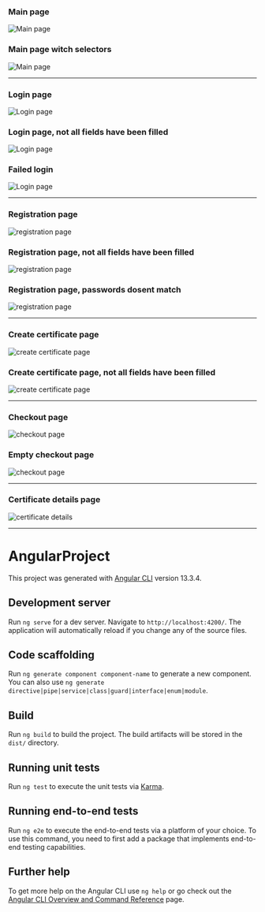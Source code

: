 ### Main page
![Main page](readme_materials/main_page.PNG "main page")

### Main page witch selectors
![Main page](readme_materials/main_page_with_filters.PNG "main page")

<hr>

### Login page
![Login page](readme_materials/login.PNG "login page")

### Login page, not all fields have been filled
![Login page](readme_materials/login_not_filled.PNG "login page")

### Failed login
![Login page](readme_materials/login_incorrect_input.PNG "login page")

<hr>

### Registration page
![registration page](readme_materials/register.PNG "registration page")

### Registration page, not all fields have been filled
![registration page](readme_materials/register_not_filled.PNG "registration page")

### Registration page, passwords dosent match
![registration page](readme_materials/register_passwords_not_math.PNG "registration page")

<hr>

### Create certificate page
![create certificate page](readme_materials/create_cretificate.PNG "create certificate page")

### Create certificate page, not all fields have been filled
![create certificate page](readme_materials/create_certificate_error.PNG "create certificate page")

<hr>

### Checkout page
![checkout page](readme_materials/checkout.PNG "checkout page")

### Empty checkout page
![checkout page](readme_materials/empty_checkout.PNG "checkout page")

<hr>

### Certificate details page
![certificate details](readme_materials/certificate_details.PNG "certificate details")

<hr>

# AngularProject

This project was generated with [Angular CLI](https://github.com/angular/angular-cli) version 13.3.4.

## Development server

Run `ng serve` for a dev server. Navigate to `http://localhost:4200/`. The application will automatically reload if you change any of the source files.

## Code scaffolding

Run `ng generate component component-name` to generate a new component. You can also use `ng generate directive|pipe|service|class|guard|interface|enum|module`.

## Build

Run `ng build` to build the project. The build artifacts will be stored in the `dist/` directory.

## Running unit tests

Run `ng test` to execute the unit tests via [Karma](https://karma-runner.github.io).

## Running end-to-end tests

Run `ng e2e` to execute the end-to-end tests via a platform of your choice. To use this command, you need to first add a package that implements end-to-end testing capabilities.

## Further help

To get more help on the Angular CLI use `ng help` or go check out the [Angular CLI Overview and Command Reference](https://angular.io/cli) page.

